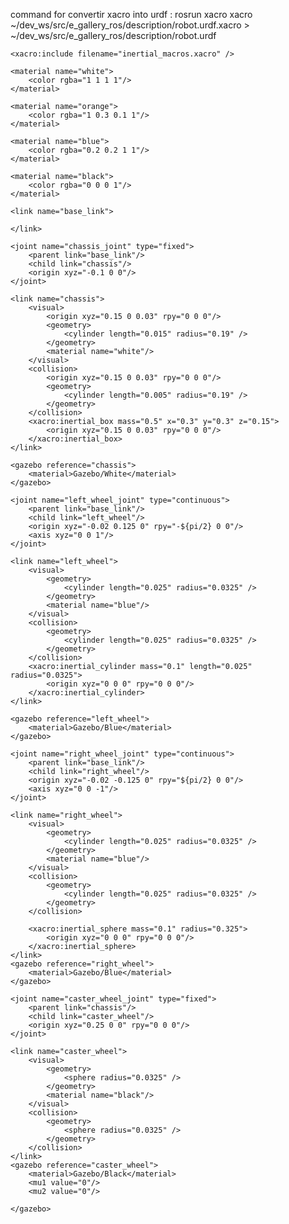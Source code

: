 command for convertir xacro into urdf :
rosrun xacro xacro ~/dev_ws/src/e_gallery_ros/description/robot.urdf.xacro > ~/dev_ws/src/e_gallery_ros/description/robot.urdf

<?xml version="1.0"?>
<robot xmlns:xacro="http://www.ros.org/wiki/xacro">

    <xacro:include filename="inertial_macros.xacro" />

    <material name="white">
        <color rgba="1 1 1 1"/>
    </material>

    <material name="orange">
        <color rgba="1 0.3 0.1 1"/>
    </material>

    <material name="blue">
        <color rgba="0.2 0.2 1 1"/>
    </material>

    <material name="black">
        <color rgba="0 0 0 1"/>
    </material>

<!-- BASE LINK -->
    <link name="base_link">

    </link>
<!-- CHASSIS LINK -->
    <joint name="chassis_joint" type="fixed">
        <parent link="base_link"/>
        <child link="chassis"/>
        <origin xyz="-0.1 0 0"/>
    </joint>

    <link name="chassis">
        <visual>
            <origin xyz="0.15 0 0.03" rpy="0 0 0"/>
            <geometry>
                <cylinder length="0.015" radius="0.19" />
            </geometry>
            <material name="white"/>
        </visual>
        <collision>
            <origin xyz="0.15 0 0.03" rpy="0 0 0"/>
            <geometry>
                <cylinder length="0.005" radius="0.19" />
            </geometry>
        </collision>
        <xacro:inertial_box mass="0.5" x="0.3" y="0.3" z="0.15">
            <origin xyz="0.15 0 0.03" rpy="0 0 0"/>
        </xacro:inertial_box>
    </link>

    <gazebo reference="chassis">
        <material>Gazebo/White</material>
    </gazebo>
<!-- LEFT WHEEL LINK -->
    <joint name="left_wheel_joint" type="continuous">
        <parent link="base_link"/>
        <child link="left_wheel"/>
        <origin xyz="-0.02 0.125 0" rpy="-${pi/2} 0 0"/>
        <axis xyz="0 0 1"/>
    </joint>

    <link name="left_wheel">
        <visual>
            <geometry>
                <cylinder length="0.025" radius="0.0325" />
            </geometry>
            <material name="blue"/>
        </visual>
        <collision>
            <geometry>
                <cylinder length="0.025" radius="0.0325" />
            </geometry>
        </collision>
        <xacro:inertial_cylinder mass="0.1" length="0.025" radius="0.0325">
            <origin xyz="0 0 0" rpy="0 0 0"/>
        </xacro:inertial_cylinder>
    </link>

    <gazebo reference="left_wheel">
        <material>Gazebo/Blue</material>
    </gazebo>
<!-- RIGHT WHEEL LINK -->

    <joint name="right_wheel_joint" type="continuous">
        <parent link="base_link"/>
        <child link="right_wheel"/>
        <origin xyz="-0.02 -0.125 0" rpy="${pi/2} 0 0"/>
        <axis xyz="0 0 -1"/>
    </joint>

    <link name="right_wheel">
        <visual>
            <geometry>
                <cylinder length="0.025" radius="0.0325" />
            </geometry>
            <material name="blue"/>
        </visual>
        <collision>
            <geometry>
                <cylinder length="0.025" radius="0.0325" />
            </geometry>
        </collision>
        
        <xacro:inertial_sphere mass="0.1" radius="0.325">
            <origin xyz="0 0 0" rpy="0 0 0"/>
        </xacro:inertial_sphere>
    </link>
    <gazebo reference="right_wheel">
        <material>Gazebo/Blue</material>
    </gazebo>

<!-- CASTER WHEEL LINK -->

    <joint name="caster_wheel_joint" type="fixed">
        <parent link="chassis"/>
        <child link="caster_wheel"/>
        <origin xyz="0.25 0 0" rpy="0 0 0"/>
    </joint>

    <link name="caster_wheel">
        <visual>
            <geometry>
                <sphere radius="0.0325" />
            </geometry>
            <material name="black"/>
        </visual>
        <collision>
            <geometry>
                <sphere radius="0.0325" />
            </geometry>
        </collision>
    </link>
    <gazebo reference="caster_wheel">
        <material>Gazebo/Black</material>
        <mu1 value="0"/>
        <mu2 value="0"/>

    </gazebo>

</robot>